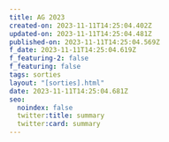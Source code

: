 ```yaml
---
title: AG 2023
created-on: 2023-11-11T14:25:04.402Z
updated-on: 2023-11-11T14:25:04.481Z
published-on: 2023-11-11T14:25:04.569Z
f_date: 2023-11-11T14:25:04.619Z
f_featuring-2: false
f_featuring: false
tags: sorties
layout: "[sorties].html"
date: 2023-11-11T14:25:04.681Z
seo:
  noindex: false
  twitter:title: summary
  twitter:card: summary
---
```

